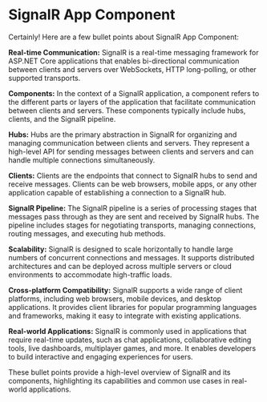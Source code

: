 # SignalR App Component

Certainly! Here are a few bullet points about SignalR App Component:

**Real-time Communication:** SignalR is a real-time messaging framework for ASP.NET Core applications that enables bi-directional communication between clients and servers over WebSockets, HTTP long-polling, or other supported transports.

**Components:** In the context of a SignalR application, a component refers to the different parts or layers of the application that facilitate communication between clients and servers. These components typically include hubs, clients, and the SignalR pipeline.

**Hubs:** Hubs are the primary abstraction in SignalR for organizing and managing communication between clients and servers. They represent a high-level API for sending messages between clients and servers and can handle multiple connections simultaneously.

**Clients:** Clients are the endpoints that connect to SignalR hubs to send and receive messages. Clients can be web browsers, mobile apps, or any other application capable of establishing a connection to a SignalR hub.

**SignalR Pipeline:** The SignalR pipeline is a series of processing stages that messages pass through as they are sent and received by SignalR hubs. The pipeline includes stages for negotiating transports, managing connections, routing messages, and executing hub methods.

**Scalability:** SignalR is designed to scale horizontally to handle large numbers of concurrent connections and messages. It supports distributed architectures and can be deployed across multiple servers or cloud environments to accommodate high-traffic loads.

**Cross-platform Compatibility:** SignalR supports a wide range of client platforms, including web browsers, mobile devices, and desktop applications. It provides client libraries for popular programming languages and frameworks, making it easy to integrate with existing applications.

**Real-world Applications:** SignalR is commonly used in applications that require real-time updates, such as chat applications, collaborative editing tools, live dashboards, multiplayer games, and more. It enables developers to build interactive and engaging experiences for users.

These bullet points provide a high-level overview of SignalR and its components, highlighting its capabilities and common use cases in real-world applications.

